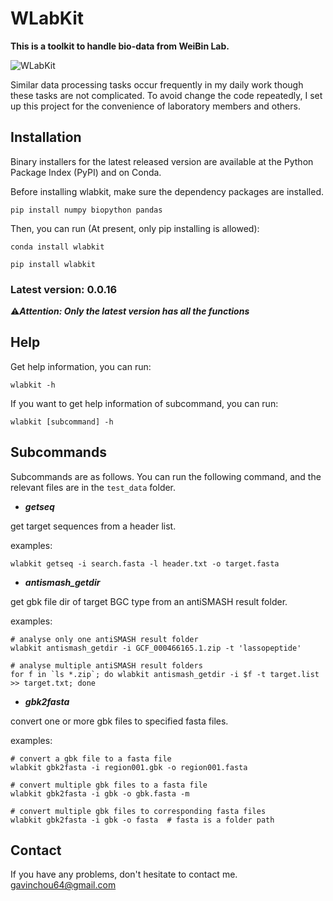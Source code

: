# WLabKit
**This is a toolkit to handle bio-data from WeiBin Lab.**

![WLabKit](https://cdn.jsdelivr.net/gh/BioGavin/Pic/imgWLabKit.png)

Similar data processing tasks occur frequently in my daily work though these tasks are not complicated. To avoid change the code repeatedly, I set up this project for the convenience of laboratory members and others.



## Installation

Binary installers for the latest released version are available at the Python Package Index (PyPI) and on Conda.

Before installing wlabkit, make sure the dependency packages are installed.
```shell
pip install numpy biopython pandas
```
Then, you can run (At present, only pip installing is allowed):
```shell
conda install wlabkit
```
```shell
pip install wlabkit
```



### Latest version: 0.0.16

⚠️***Attention:  Only the latest version has all the functions*** 



## Help

Get help information, you can run:
```shell
wlabkit -h
```

If you want to get help information of subcommand, you can run:
```shell
wlabkit [subcommand] -h
```



## Subcommands

Subcommands are as follows. You can run the following command, and the relevant files are in the `test_data` folder.



- ***getseq***

get target sequences from a header list.

examples:
```shell
wlabkit getseq -i search.fasta -l header.txt -o target.fasta
```




- ***antismash_getdir***

get gbk file dir of target BGC type from an antiSMASH result folder.

examples:

```shell
# analyse only one antiSMASH result folder
wlabkit antismash_getdir -i GCF_000466165.1.zip -t 'lassopeptide'
```

```shell
# analyse multiple antiSMASH result folders
for f in `ls *.zip`; do wlabkit antismash_getdir -i $f -t target.list >> target.txt; done
```



- ***gbk2fasta***

convert one or more gbk files to specified fasta files.

examples:

```shell
# convert a gbk file to a fasta file
wlabkit gbk2fasta -i region001.gbk -o region001.fasta
```

```shell
# convert multiple gbk files to a fasta file
wlabkit gbk2fasta -i gbk -o gbk.fasta -m

# convert multiple gbk files to corresponding fasta files
wlabkit gbk2fasta -i gbk -o fasta  # fasta is a folder path
```



## Contact

If you have any problems, don't hesitate to contact me. <gavinchou64@gmail.com>

